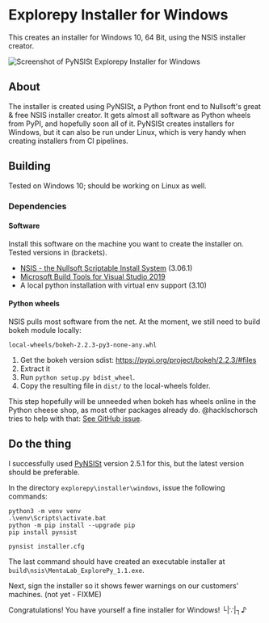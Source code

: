 # Explorepy Installer for Windows

This creates an installer for Windows 10, 64 Bit, using the NSIS installer creator.

![Screenshot of PyNSISt Explorepy Installer for Windows](screenshot.png)


## About

The installer is created using PyNSISt, a Python front end to Nullsoft's great & free NSIS installer creator.
It gets almost all software as Python wheels from PyPI, and hopefully soon all of it.
PyNSISt creates installers for Windows, but it can also be run under Linux, which is very handy when creating installers from CI pipelines.


## Building

Tested on Windows 10; should be working on Linux as well.


### Dependencies

#### Software

Install this software on the machine you want to create the installer on.
Tested versions in (brackets).

  - [NSIS - the Nullsoft Scriptable Install System](https://nsis.sourceforge.io/) (3.06.1)
  - [Microsoft Build Tools for Visual Studio 2019](https://visualstudio.microsoft.com/thank-you-downloading-visual-studio/?sku=BuildTools&rel=16)
  - A local python installation with virtual env support (3.10)


#### Python wheels

NSIS pulls most software from the net.
At the moment, we still need to build bokeh module locally:


`local-wheels/bokeh-2.2.3-py3-none-any.whl`

  1. Get the bokeh version sdist: https://pypi.org/project/bokeh/2.2.3/#files
  2. Extract it
  3. Run `python setup.py bdist_wheel`.
  4. Copy the resulting file in `dist/` to the local-wheels folder.

This step hopefully will be unneeded when bokeh has wheels online in the Python cheese shop, as most other packages already do.
@hacklschorsch tries to help with that: [See GitHub issue](https://github.com/bokeh/bokeh/issues/10572).



## Do the thing

I successfully used [PyNSISt](https://pynsist.readthedocs.io/) version 2.5.1 for this, but the latest version should be preferable.

In the directory `explorepy\installer\windows`, issue the following commands:


    python3 -m venv venv
    .\venv\Scripts\activate.bat
    python -m pip install --upgrade pip
    pip install pynsist

    pynsist installer.cfg


The last command should have created an executable installer at `build\nsis\MentaLab_ExplorePy_1.1.exe`.

Next, sign the installer so it shows fewer warnings on our customers' machines.
(not yet - FIXME)

Congratulations! You have yourself a fine installer for Windows!  └|∵|┐♪

